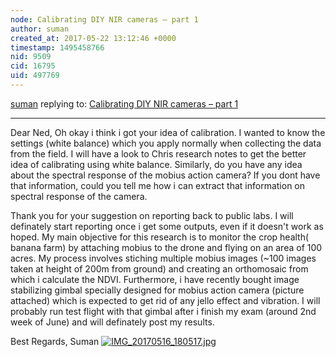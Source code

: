 ```yaml
---
node: Calibrating DIY NIR cameras – part 1
author: suman
created_at: 2017-05-22 13:12:46 +0000
timestamp: 1495458766
nid: 9509
cid: 16795
uid: 497769
---
```




[suman](../profile/suman) replying to: [Calibrating DIY NIR cameras – part 1](../notes/nedhorning/10-21-2013/calibrating-diy-nir-cameras-part-1)

----
Dear Ned, 
              Oh okay i think i got your idea of calibration. I wanted to know the settings (white balance)  which you apply normally when collecting the data from the field. I will have a look to Chris research notes to get the better idea of calibrating using white balance. Similarly, do you have any idea about the spectral response of the mobius action camera? If you dont have that information, could you tell me how i can extract that information on spectral response of the camera.

Thank you for your suggestion on reporting back to public labs. I will definately start reporting once i get some outputs, even if it doesn't work as hoped. My main objective for this research is to monitor the crop health( banana farm) by attaching mobius to the drone and flying on an area of 100 acres. My process involves stiching multiple mobius images (~100 images taken at height of 200m from ground) and creating an orthomosaic from which i calculate the NDVI. Furthermore, i have recently bought image stabilizing gimbal specially designed for mobius action camera (picture attached) which is expected to get rid of any jello effect and vibration. I will probably run test flight with that gimbal  after i finish my exam (around 2nd week of June) and will definately post my results.

Best Regards, 
Suman 
[![IMG_20170516_180517.jpg](https://publiclab.org/system/images/photos/000/020/503/large/IMG_20170516_180517.jpg)](https://publiclab.org/system/images/photos/000/020/503/original/IMG_20170516_180517.jpg)

